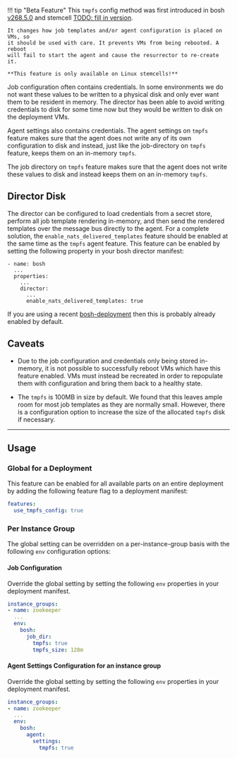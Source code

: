 !!! tip "Beta Feature"
    This `tmpfs` config method was first introduced in bosh [v268.5.0](https://github.com/cloudfoundry/bosh/releases/tag/v268.5.0) and stemcell [TODO: fill in version](TODO).

    It changes how job templates and/or agent configuration is placed on VMs, so
    it should be used with care. It prevents VMs from being rebooted. A reboot
    will fail to start the agent and cause the resurrector to re-create it.

    **This feature is only available on Linux stemcells!**

Job configuration often contains credentials. In some environments we do not
want these values to be written to a physical disk and only ever want them to be
resident in memory. The director has been able to avoid writing credentials to
disk for some time now but they would be written to disk on the deployment VMs.

Agent settings also contains credentials.  The agent settings on `tmpfs` feature
makes sure that the agent does not write any of its own configuration to disk
and instead, just like the job-directory on `tmpfs` feature, keeps them on an
in-memory `tmpfs`.

The job directory on `tmpfs` feature makes sure that the agent does not write
these values to disk and instead keeps them on an in-memory `tmpfs`.

## Director Disk

The director can be configured to load credentials from a secret store, perform
all job template rendering in-memory, and then send the rendered templates over
the message bus directly to the agent. For a complete solution, the
`enable_nats_delivered_templates` feature should be enabled at the same time as
the `tmpfs` agent feature. This feature can be enabled by setting the following
property in your bosh director manifest:

```
- name: bosh
  ...
  properties:
    ...
    director:
      ...
      enable_nats_delivered_templates: true
```

If you are using a recent
[bosh-deployment](https://github.com/cloudfoundry/bosh-deployment) then this is
probably already enabled by default.


## Caveats

* Due to the job configuration and credentials only being stored in-memory, it
  is not possible to successfully reboot VMs which have this feature enabled.
  VMs must instead be recreated in order to repopulate them with configuration
  and bring them back to a healthy state.

* The `tmpfs` is 100MB in size by default. We found that this leaves ample room
  for most job templates as they are normally small. However, there is a
  configuration option to increase the size of the allocated `tmpfs` disk if
  necessary.

---

## Usage

### Global for a Deployment

This feature can be enabled for all available parts on an entire deployment by
adding the following feature flag to a deployment manifest:

```yaml
features:
  use_tmpfs_config: true
```

### Per Instance Group

The global setting can be overridden on a per-instance-group basis with the
following `env` configuration options:

#### Job Configuration

Override the global setting by setting the following `env` properties in your
deployment manifest.

```yaml
instance_groups:
- name: zookeeper
  ...
  env:
    bosh:
      job_dir:
        tmpfs: true
        tmpfs_size: 128m
```

#### Agent Settings Configuration for an instance group

Override the global setting by setting the following `env` properties in your
deployment manifest.

```yaml
instance_groups:
- name: zookeeper
  ...
  env:
    bosh:
      agent:
        settings:
          tmpfs: true
```
